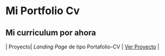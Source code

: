 # Mi Portfolio Cv 

## Mi curriculum por ahora

 | Proyecto| _Landing Page_ de tipo Portafolio-CV | [Ver Proyecto](https://Hasmoday.github.io/Portfolio-CV) |